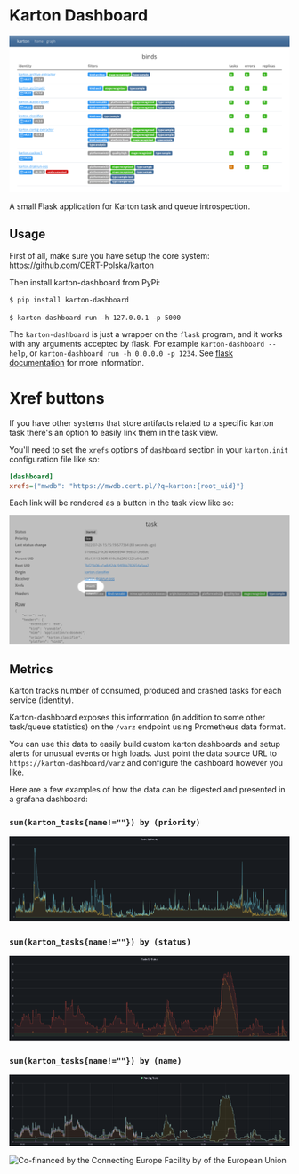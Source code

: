 # Karton Dashboard

![](img/dashboard.png)

A small Flask application for Karton task and queue introspection.

## Usage

First of all, make sure you have setup the core system: https://github.com/CERT-Polska/karton

Then install karton-dashboard from PyPi:

```shell
$ pip install karton-dashboard

$ karton-dashboard run -h 127.0.0.1 -p 5000
```

The `karton-dashboard` is just a wrapper on the `flask` program, and it works with any arguments accepted by flask. For example `karton-dashboard --help`, or `karton-dashboard run -h 0.0.0.0 -p 1234`. See [flask documentation](https://flask.palletsprojects.com/en/1.1.x/cli/) for more information.

# Xref buttons

If you have other systems that store artifacts related to a specific karton task there's an option to easily link them in the task view.

You'll need to set the `xrefs` options of `dashboard` section in your `karton.init` configuration file like so:

```ini
[dashboard]
xrefs={"mwdb": "https://mwdb.cert.pl/?q=karton:{root_uid}"}
```

Each link will be rendered as a button in the task view like so:

![](img/xref_button.png)


## Metrics

Karton tracks number of consumed, produced and crashed tasks for each service (identity).

Karton-dashboard exposes this information (in addition to some other task/queue statistics) on the `/varz` endpoint using Prometheus data format.

You can use this data to easily build custom karton dashboards and setup alerts for unusual events or high loads. Just point the data source URL to `https://karton-dashboard/varz` and configure the dashboard however you like.

Here are a few examples of how the data can be digested and presented in a grafana dashboard:

### `sum(karton_tasks{name!=""}) by (priority)`
![](img/grafana_priority.png)



### `sum(karton_tasks{name!=""}) by (status)`
![](img/grafana_status.png)



### `sum(karton_tasks{name!=""}) by (name)`
![](img/grafana_pending.png)


![Co-financed by the Connecting Europe Facility by of the European Union](https://www.cert.pl/uploads/2019/02/en_horizontal_cef_logo-e1550495232540.png)
